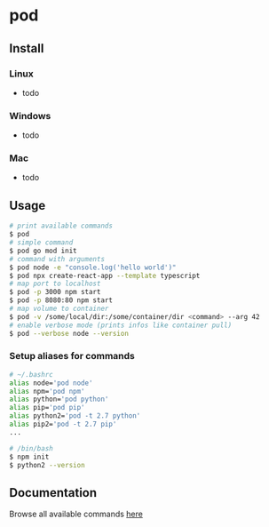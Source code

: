 # pod

## Install
### Linux
- todo
### Windows
- todo
### Mac
- todo

## Usage

```bash
# print available commands
$ pod
# simple command
$ pod go mod init
# command with arguments
$ pod node -e "console.log('hello world')"
$ pod npx create-react-app --template typescript
# map port to localhost
$ pod -p 3000 npm start
$ pod -p 8080:80 npm start
# map volume to container
$ pod -v /some/local/dir:/some/container/dir <command> --arg 42
# enable verbose mode (prints infos like container pull)
$ pod --verbose node --version
```

### Setup aliases for commands
```bash
# ~/.bashrc
alias node='pod node'
alias npm='pod npm'
alias python='pod python'
alias pip='pod pip'
alias python2='pod -t 2.7 python'
alias pip2='pod -t 2.7 pip'
...

# /bin/bash
$ npm init
$ python2 --version
```

## Documentation
Browse all available commands [here](docs/pod.md)